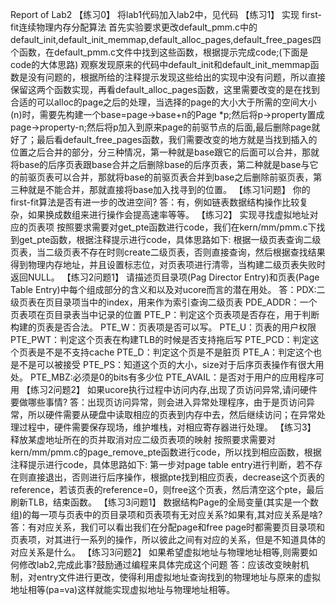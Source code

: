 Report of Lab2
【练习0】
将lab1代码加入lab2中，见代码
【练习1】
实现	first-fit连续物理内存分配算法
首先实验要求更改default_pmm.c中的default_init,default_init_memmap,default_alloc_pages,default_free_pages四个函数，在default_pmm.c文件中找到这些函数，根据提示完成code;(下面是code的大体思路)
观察发现原来的代码中default_init和default_init_memmap函数是没有问题的，根据所给的注释提示发现这些给出的实现中没有问题，所以直接保留这两个函数实现，再看default_alloc_pages函数，这里需要改变的是在找到合适的可以alloc的page之后的处理，当选择的page的大小大于所需的空间大小(n)时，需要先构建一个base=page->base+n的Page *p;然后将p->property置成page->property-n;然后将p加入到原来page的前驱节点的后面,最后删除page就好了；最后看default_free_pages函数，我们需要改变的地方就是当找到插入的位置之后合并的部分，分三种情况，第一种就是base跟它的后面可以合并，那就将base的后序页表跟base合并之后删除base的后序页表，第二种就是base与它的前驱页表可以合并，那就将base的前驱页表合并到base之后删除前驱页表，第三种就是不能合并，那就直接将base加入找寻到的位置。
【练习1问题】
你的first-fit算法是否有进一步的改进空间?
答：有，例如链表数据结构操作比较复杂，如果换成数组来进行操作会提高速率等等。
【练习2】
实现寻找虚拟地址对应的页表项
按照要求需要对get_pte函数进行code，我们在kern/mm/pmm.c下找到get_pte函数，根据注释提示进行code，具体思路如下:
根据一级页表查询二级页表，当二级页表不存在时则create二级页表，否则直接查询，然后根据查找结果得到物理内存地址，并且设置标志位，对页表项进行清零，当构建二级页表失败时返回NULL。
【练习2问题1】
请描述页目录项(Pag Director Entry)和页表(Page Table Entry)中每个组成部分的含义和以及对ucore而言的潜在用处。
答：PDX:二级页表在页目录项当中的index，用来作为索引查询二级页表
PDE_ADDR：一个页表项在页目录表当中记录的位置
PTE_P：判定这个页表项是否存在，用于判断构建的页表是否合法。
PTE_W：页表项是否可以写。
PTE_U：页表的用户权限
PTE_PWT：判定这个页表在构建TLB的时候是否支持拖后写
PTE_PCD：判定这个页表是不是不支持cache
PTE_D：判定这个页是不是脏页
PTE_A：判定这个也是不是可以被接受
PTE_PS：知道这个页的大小，size对于后序页表操作有很大用处。
PTE_MBZ:必须是0的bits有多少位
PTE_AVAIL：是否对于用户的应用程序可用
【练习2问题2】
如果ucore执行过程中访问内存,出现了页访问异常,请问硬件要做哪些事情?
答：出现页访问异常，则会进入异常处理程序，由于是页访问异常，所以硬件需要从硬盘中读取相应的页表到内存中去，然后继续访问；在异常处理过程中，硬件需要保存现场，维护堆栈，对相应寄存器进行处理。
【练习3】
释放某虚地址所在的页并取消对应二级页表项的映射
按照要求需要对kern/mm/pmm.c的page_remove_pte函数进行code，所以找到相应函数，根据注释提示进行code，具体思路如下:
第一步对page table entry进行判断，若不存在则直接退出，否则进行后序操作，根据pte找到相应页表，decrease这个页表的reference，若该页表的reference=0，则free这个页表，然后清空这个pte，最后刷新TLB，结束函数。
【练习3问题1】
数据结构Page的全局变量(其实是一个数组)的每一项与页表中的页目录项和页表项有无对应关系?如果有,其对应关系是啥?
答：有对应关系，我们可以看出我们在分配page和free page时都需要页目录项和页表项，对其进行一系列的操作，所以彼此之间有对应的关系，但是不知道具体的对应关系是什么。
【练习3问题2】
如果希望虚拟地址与物理地址相等,则需要如何修改lab2,完成此事?鼓励通过编程来具体完成这个问题
答：应该改变映射机制，对entry文件进行更改，使得利用虚拟地址查询找到的物理地址与原来的虚拟地址相等(pa=va)这样就能实现虚拟地址与物理地址相等。
